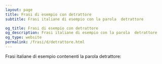 ```yaml
---
layout: page
title: Frasi di esempio con detrattore 
subtitle: Frasi italiane di esempio con la parola  detrattore

og_title: Frasi di esempio con detrattore 
og_description: Frasi italiane di esempio con la parola  detrattore
og_type: website
permalink: /frasi/d/detrattore.html
---
```


Frasi italiane di esempio contenenti la parola detrattore:


